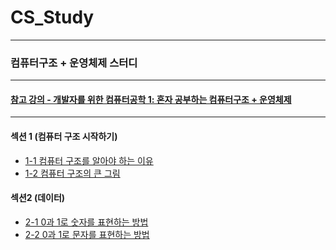 # CS_Study
---

### 컴퓨터구조 + 운영체제 스터디

---

#### [참고 강의 - 개발자를 위한 컴퓨터공학 1: 혼자 공부하는 컴퓨터구조 + 운영체제](https://inf.run/bGwZ)

---
#### 섹션 1 (컴퓨터 구조 시작하기)
- [1-1 컴퓨터 구조를 알아야 하는 이유](https://github.com/devKobe24/CS_Study/blob/Kobe/CS_Study/1-1.md)
- [1-2 컴퓨터 구조의 큰 그림](https://github.com/devKobe24/CS_Study/blob/Kobe/CS_Study/1-2.md)
#### 섹션2 (데이터)
- [2-1 0과 1로 숫자를 표현하는 방법](https://github.com/devKobe24/CS_Study/blob/Kobe/CS_Study/2-1.md)
- [2-2 0과 1로 문자를 표현하는 방법](https://github.com/devKobe24/CS_Study/blob/Kobe/CS_Study/2-2.md)
